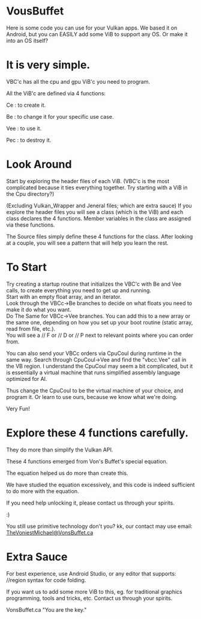 # VousBuffet

Here is some code you can use for your Vulkan apps.
We based it on Android, but you can EASILY add some ViB to support any OS.
Or make it into an OS itself?

# It is very simple.

VBC'c has all the cpu and gpu ViB'c you need to program.

All the ViB'c are defined via 4 functions:

Ce : to create it.

Be : to change it for your specific use case.

Vee : to use it.

Pec : to destroy it.

# Look Around

Start by exploring the header files of each ViB.
(VBC'c is the most complicated because it ties everything together. Try starting with a ViB in the Cpu directory?)

(Excluding Vulkan_Wrapper and Jeneral files; which are extra sauce) If you explore the header files you will see a class (which is the ViB)
and each class declares the 4 functions. Member variables in the class are assigned via these functions.
                
The Source files simply define these 4 functions for the class. After looking at a couple, you will see a pattern that will help you learn the rest.

# To Start

Try creating a startup routine that initializes the VBC'c with Be and Vee calls, to create everything you need to get up and running.
</br>Start with an empty float array, and an iterator.
</br>Look through the VBCc->Be branches to decide on what floats you need to make it do what you want.
</br>Do The Same for VBCc->Vee branches. You can add this to a new array or the same one, depending on how you set up your boot routine (static array, read from file, etc.).
</br>You will see a // F or // D or // P next to relevant points where you can order from.

You can also send your VBCc orders via CpuCoul during runtime in the same way. Search through CpuCoul->Vee and find the "vbcc.Vee" call in the VB region. I understand the CpuCoul may seem a bit complicated, but it is essentially a virtual machine that runs simplified assembly language optimized for AI.

Thus change the CpuCoul to be the virtual machine of your choice, and program it. Or learn to use ours, because we know what we're doing.

Very Fun!

# Explore these 4 functions carefully.

They do more than simplify the Vulkan API.

These 4 functions emerged from Von's Buffet's special equation.

The equation helped us do more than create this.

We have studied the equation excessively, and this code is indeed sufficient to do more with the equation.

If you need help unlocking it, please contact us through your spirits.

:)

You still use primitive technology don't you? kk, our contact may use email: TheVoniestMichael@VonsBuffet.ca

# Extra Sauce

For best experience, use Android Studio, or any editor that supports: //region syntax for code folding.

If you want us to add some more ViB to this, eg. for traditional graphics programming, tools and tricks, etc. Contact us through your spirits.

VonsBuffet.ca
"You are the key."
